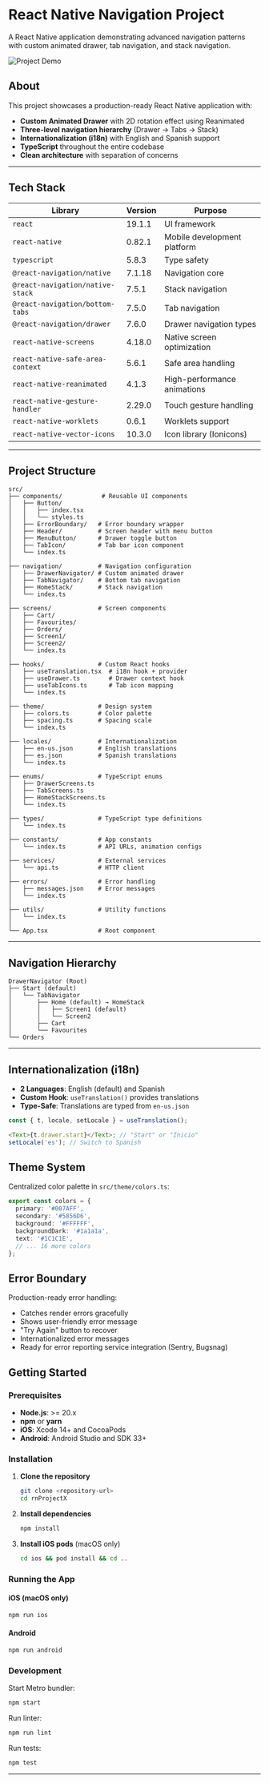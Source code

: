 # React Native Navigation Project

A React Native application demonstrating advanced navigation patterns with custom animated drawer, tab navigation, and stack navigation.

![Project Demo](./docs/demo.gif)

## About

This project showcases a production-ready React Native application with:

- **Custom Animated Drawer** with 2D rotation effect using Reanimated
- **Three-level navigation hierarchy** (Drawer → Tabs → Stack)
- **Internationalization (i18n)** with English and Spanish support
- **TypeScript** throughout the entire codebase
- **Clean architecture** with separation of concerns

---

## Tech Stack

| Library                          | Version | Purpose                     |
| -------------------------------- | ------- | --------------------------- |
| `react`                          | 19.1.1  | UI framework                |
| `react-native`                   | 0.82.1  | Mobile development platform |
| `typescript`                     | 5.8.3   | Type safety                 |
| `@react-navigation/native`       | 7.1.18  | Navigation core             |
| `@react-navigation/native-stack` | 7.5.1   | Stack navigation            |
| `@react-navigation/bottom-tabs`  | 7.5.0   | Tab navigation              |
| `@react-navigation/drawer`       | 7.6.0   | Drawer navigation types     |
| `react-native-screens`           | 4.18.0  | Native screen optimization  |
| `react-native-safe-area-context` | 5.6.1   | Safe area handling          |
| `react-native-reanimated`        | 4.1.3   | High-performance animations |
| `react-native-gesture-handler`   | 2.29.0  | Touch gesture handling      |
| `react-native-worklets`          | 0.6.1   | Worklets support            |
| `react-native-vector-icons`      | 10.3.0  | Icon library (Ionicons)     |

---

## Project Structure

```
src/
├── components/           # Reusable UI components
│   ├── Button/
│   │   ├── index.tsx
│   │   └── styles.ts
│   ├── ErrorBoundary/   # Error boundary wrapper
│   ├── Header/          # Screen header with menu button
│   ├── MenuButton/      # Drawer toggle button
│   ├── TabIcon/         # Tab bar icon component
│   └── index.ts
│
├── navigation/          # Navigation configuration
│   ├── DrawerNavigator/ # Custom animated drawer
│   ├── TabNavigator/    # Bottom tab navigation
│   ├── HomeStack/       # Stack navigation
│   └── index.ts
│
├── screens/             # Screen components
│   ├── Cart/
│   ├── Favourites/
│   ├── Orders/
│   ├── Screen1/
│   ├── Screen2/
│   └── index.ts
│
├── hooks/               # Custom React hooks
│   ├── useTranslation.tsx  # i18n hook + provider
│   ├── useDrawer.ts        # Drawer context hook
│   ├── useTabIcons.ts      # Tab icon mapping
│   └── index.ts
│
├── theme/               # Design system
│   ├── colors.ts        # Color palette
│   ├── spacing.ts       # Spacing scale
│   └── index.ts
│
├── locales/             # Internationalization
│   ├── en-us.json       # English translations
│   ├── es.json          # Spanish translations
│   └── index.ts
│
├── enums/               # TypeScript enums
│   ├── DrawerScreens.ts
│   ├── TabScreens.ts
│   ├── HomeStackScreens.ts
│   └── index.ts
│
├── types/               # TypeScript type definitions
│   └── index.ts
│
├── constants/           # App constants
│   └── index.ts         # API URLs, animation configs
│
├── services/            # External services
│   └── api.ts           # HTTP client
│
├── errors/              # Error handling
│   ├── messages.json    # Error messages
│   └── index.ts
│
├── utils/               # Utility functions
│   └── index.ts
│
└── App.tsx              # Root component
```

---

## Navigation Hierarchy

```
DrawerNavigator (Root)
├── Start (default)
│   └── TabNavigator
│       ├── Home (default) → HomeStack
│       │   ├── Screen1 (default)
│       │   └── Screen2
│       ├── Cart
│       └── Favourites
└── Orders
```

---

## Internationalization (i18n)

- **2 Languages**: English (default) and Spanish
- **Custom Hook**: `useTranslation()` provides translations
- **Type-Safe**: Translations are typed from `en-us.json`

```typescript
const { t, locale, setLocale } = useTranslation();

<Text>{t.drawer.start}</Text>; // "Start" or "Inicio"
setLocale('es'); // Switch to Spanish
```

## Theme System

Centralized color palette in `src/theme/colors.ts`:

```typescript
export const colors = {
  primary: '#007AFF',
  secondary: '#5856D6',
  background: '#FFFFFF',
  backgroundDark: '#1a1a1a',
  text: '#1C1C1E',
  // ... 16 more colors
};
```

## Error Boundary

Production-ready error handling:

- Catches render errors gracefully
- Shows user-friendly error message
- "Try Again" button to recover
- Internationalized error messages
- Ready for error reporting service integration (Sentry, Bugsnag)

## Getting Started

### Prerequisites

- **Node.js**: >= 20.x
- **npm** or **yarn**
- **iOS**: Xcode 14+ and CocoaPods
- **Android**: Android Studio and SDK 33+

### Installation

1. **Clone the repository**

   ```bash
   git clone <repository-url>
   cd rnProjectX
   ```

2. **Install dependencies**

   ```bash
   npm install
   ```

3. **Install iOS pods** (macOS only)
   ```bash
   cd ios && pod install && cd ..
   ```

### Running the App

#### iOS (macOS only)

```bash
npm run ios
```

#### Android

```bash
npm run android
```

### Development

Start Metro bundler:

```bash
npm start
```

Run linter:

```bash
npm run lint
```

Run tests:

```bash
npm test
```

---
